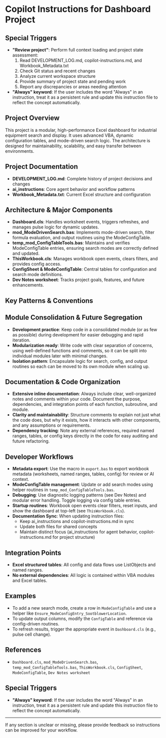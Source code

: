 # Copilot Instructions for Dashboard Project

## Special Triggers
- **"Review project"**: Perform full context loading and project state assessment:
  1. Read DEVELOPMENT_LOG.md, copilot-instructions.md, and Workbook_Metadata.txt
  2. Check Git status and recent changes
  3. Analyze current workspace structure
  4. Provide summary of project state and pending work
  5. Report any discrepancies or areas needing attention
- **"Always" keyword**: If the user includes the word "Always" in an instruction, treat it as a persistent rule and update this instruction file to reflect the concept automatically.

## Project Overview
This project is a modular, high-performance Excel dashboard for industrial equipment search and display. It uses advanced VBA, dynamic configuration tables, and mode-driven search logic. The architecture is designed for maintainability, scalability, and easy transfer between environments.

## Project Documentation
- **DEVELOPMENT_LOG.md**: Complete history of project decisions and changes
- **ai_instructions**: Core agent behavior and workflow patterns
- **Workbook_Metadata.txt**: Current Excel structure and configuration

## Architecture & Major Components
- **Dashboard.cls**: Handles worksheet events, triggers refreshes, and manages pulse logic for dynamic updates.
- **mod_ModeDrivenSearch.bas**: Implements mode-driven search, filter formula evaluation, and output routines using the ModeConfigTable.
- **temp_mod_ConfigTableTools.bas**: Maintains and verifies ModeConfigTable entries, ensuring search modes are correctly defined and updated.
- **ThisWorkbook.cls**: Manages workbook open events, clears filters, and provides config access.
- **ConfigSheet & ModeConfigTable**: Central tables for configuration and search mode definitions.
- **Dev Notes worksheet**: Tracks project goals, features, and future enhancements.

## Key Patterns & Conventions

## Module Consolidation & Future Segregation
- **Development practice**: Keep code in a consolidated module (or as few as possible) during development for easier debugging and rapid iteration.
- **Modularization ready**: Write code with clear separation of concerns, using well-defined functions and comments, so it can be split into individual modules later with minimal changes.
- **Isolation pattern**: Encapsulate logic for search, config, and output routines so each can be moved to its own module when scaling up.

## Documentation & Code Organization
- **Extensive inline documentation**: Always include clear, well-organized notes and comments within your code. Document the purpose, dependencies, and integration points of each function, subroutine, and module.
- **Clarity and maintainability**: Structure comments to explain not just what the code does, but why it exists, how it interacts with other components, and any assumptions or requirements.
- **Dependency tracking**: Note any external references, required named ranges, tables, or config keys directly in the code for easy auditing and future refactoring.

## Developer Workflows
- **Metadata export**: Use the macro in `export.bas` to export workbook metadata (worksheets, named ranges, tables, config) for review or AI context.
- **ModeConfigTable management**: Update or add search modes using helper routines in `temp_mod_ConfigTableTools.bas`.
- **Debugging**: Use diagnostic logging patterns (see Dev Notes) and modular error handling. Toggle logging via config table entries.
- **Startup routines**: Workbook open events clear filters, reset inputs, and show the dashboard at top-left (see `ThisWorkbook.cls`).
- **Documentation Sync**: When updating instruction files:
  * Keep ai_instructions and copilot-instructions.md in sync
  * Update both files for shared concepts
  * Maintain distinct focus (ai_instructions for agent behavior, copilot-instructions.md for project structure)

## Integration Points
- **Excel structured tables**: All config and data flows use ListObjects and named ranges.
- **No external dependencies**: All logic is contained within VBA modules and Excel tables.

## Examples
- To add a new search mode, create a row in `ModeConfigTable` and use a helper like `Ensure_ModeConfigEntry_SootblowerLocation`.
- To update output columns, modify the `ConfigTable` and reference via config-driven routines.
- To refresh results, trigger the appropriate event in `Dashboard.cls` (e.g., pulse cell change).

## References
- `Dashboard.cls`, `mod_ModeDrivenSearch.bas`, `temp_mod_ConfigTableTools.bas`, `ThisWorkbook.cls`, `ConfigSheet`, `ModeConfigTable`, `Dev Notes worksheet`

## Special Triggers
- **"Always" keyword**: If the user includes the word "Always" in an instruction, treat it as a persistent rule and update this instruction file to reflect the concept automatically.

---

If any section is unclear or missing, please provide feedback so instructions can be improved for your workflow.
